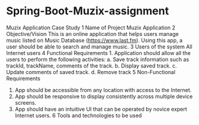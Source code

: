# Spring-Boot-Muzix-assignment



Muzix Application Case Study
1 Name of Project Muzix Application
2 Objective/Vision This is an online application that helps users manage music
listed on Music Database (https://www.last.fm).
Using this app, a user should be able to search and
manage music.
3 Users of the system All Internet users
4 Functional
Requirements 1. Application should allow all the users to perform the
following activities:
a. Save track information such as trackId,
trackName, comments of the track.
b. Display saved track.
c. Update comments of saved track.
d. Remove track
5 Non-Functional
Requirements
1. App should be accessible from any location with access
to the Internet.
2. App should be responsive to display consistently across
multiple device screens.
3. App should have an intuitive UI that can be operated by
novice expert Internet users.
6 Tools and technologies
to be used
